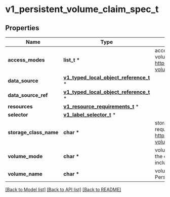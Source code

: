 # v1_persistent_volume_claim_spec_t

## Properties
Name | Type | Description | Notes
------------ | ------------- | ------------- | -------------
**access_modes** | **list_t \*** | accessModes contains the desired access modes the volume should have. More info: https://kubernetes.io/docs/concepts/storage/persistent-volumes#access-modes-1 | [optional] 
**data_source** | [**v1_typed_local_object_reference_t**](v1_typed_local_object_reference.md) \* |  | [optional] 
**data_source_ref** | [**v1_typed_local_object_reference_t**](v1_typed_local_object_reference.md) \* |  | [optional] 
**resources** | [**v1_resource_requirements_t**](v1_resource_requirements.md) \* |  | [optional] 
**selector** | [**v1_label_selector_t**](v1_label_selector.md) \* |  | [optional] 
**storage_class_name** | **char \*** | storageClassName is the name of the StorageClass required by the claim. More info: https://kubernetes.io/docs/concepts/storage/persistent-volumes#class-1 | [optional] 
**volume_mode** | **char \*** | volumeMode defines what type of volume is required by the claim. Value of Filesystem is implied when not included in claim spec. | [optional] 
**volume_name** | **char \*** | volumeName is the binding reference to the PersistentVolume backing this claim. | [optional] 

[[Back to Model list]](../README.md#documentation-for-models) [[Back to API list]](../README.md#documentation-for-api-endpoints) [[Back to README]](../README.md)


